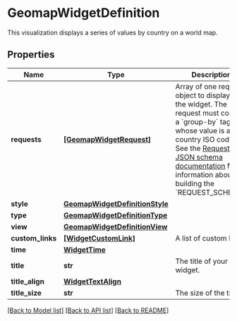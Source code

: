 # GeomapWidgetDefinition

This visualization displays a series of values by country on a world map.
## Properties
Name | Type | Description | Notes
------------ | ------------- | ------------- | -------------
**requests** | [**[GeomapWidgetRequest]**](GeomapWidgetRequest.md) | Array of one request object to display in the widget. The request must contain a &#x60;group-by&#x60; tag whose value is a country ISO code.  See the [Request JSON schema documentation](https://docs.datadoghq.com/dashboards/graphing_json/request_json) for information about building the &#x60;REQUEST_SCHEMA&#x60;. | 
**style** | [**GeomapWidgetDefinitionStyle**](GeomapWidgetDefinitionStyle.md) |  | 
**type** | [**GeomapWidgetDefinitionType**](GeomapWidgetDefinitionType.md) |  | 
**view** | [**GeomapWidgetDefinitionView**](GeomapWidgetDefinitionView.md) |  | 
**custom_links** | [**[WidgetCustomLink]**](WidgetCustomLink.md) | A list of custom links. | [optional] 
**time** | [**WidgetTime**](WidgetTime.md) |  | [optional] 
**title** | **str** | The title of your widget. | [optional] 
**title_align** | [**WidgetTextAlign**](WidgetTextAlign.md) |  | [optional] 
**title_size** | **str** | The size of the title. | [optional] 

[[Back to Model list]](README.md#documentation-for-models) [[Back to API list]](README.md#documentation-for-api-endpoints) [[Back to README]](README.md)


